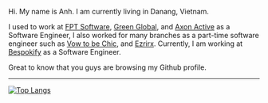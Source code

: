 Hi. My name is Anh. I am currently living in Danang, Vietnam.

I used to work at [FPT Software](https://www.fpt-software.com/), [Green Global](https://greenglobal.vn/en/), and [Axon Active](https://www.axonactive.com/) as a  Software Engineer, I also worked for many branches as a part-time software engineer such as [Vow to be Chic](https://www.vowtobechic.com/), and [Ezrirx](https://ezrirx.com/). Currently, I am working at [Bespokify](https://bespokify.com/) as a Software Engineer.

Great to know that you guys are browsing my Github profile.

---

[![Top Langs](https://github-readme-stats.vercel.app/api/top-langs/?username=anhmv&layout=compact)](https://github.com/anuraghazra/github-readme-stats)
